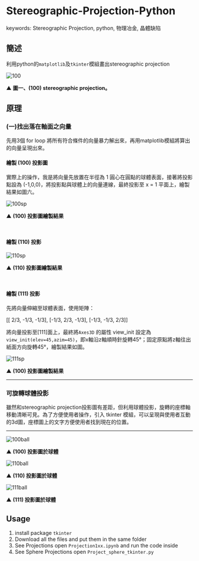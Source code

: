 # Stereographic-Projection-Python

keywords: Stereographic Projection, python, 物理冶金, 晶體缺陷


## 簡述

利用python的`matplotlib`及`tkinter`模組畫出stereographic projection

![100](https://external-content.duckduckgo.com/iu/?u=http%3A%2F%2Fd2vlcm61l7u1fs.cloudfront.net%2Fmedia%252F639%252F6396459d-d57d-4ed1-9887-dde34db11a03%252FphpzwhKq3.png&f=1&nofb=1)

▲ **圖一、(100) stereographic projection。**

## 原理

### (一)找出落在軸面之向量

先用3個 for loop 將所有符合條件的向量暴力解出來，再用matplotlib模組將算出的向量呈現出來。



#### 繪製 (100) 投影圖

實際上的操作，我是將向量先放置在半徑為 1 圓心在圓點的球體表面，接著將投影點設為 (-1,0,0)，將投影點與球體上的向量連線，最終投影至 x = 1 平面上，繪製結果如圖六。

![100sp](https://scontent.ftpe7-3.fna.fbcdn.net/v/t1.15752-9/105964361_598601674395597_336815407516572358_n.png?_nc_cat=108&_nc_sid=b96e70&_nc_ohc=4MXc-7j1qzMAX9YKD61&_nc_ht=scontent.ftpe7-3.fna&oh=74a84f61ff6c4f1b9e52ee74a7ae04a8&oe=5F95A883)

▲ **(100) 投影圖繪製結果**

<br>

#### 繪製 (110) 投影

![110sp](https://scontent.ftpe7-1.fna.fbcdn.net/v/t1.15752-9/105328006_691133118102999_1382517231252798342_n.png?_nc_cat=110&_nc_sid=b96e70&_nc_ohc=34HOsVA-E3IAX85dkFV&_nc_ht=scontent.ftpe7-1.fna&oh=be48381fb4b3ed48f8fa31a2e037f77e&oe=5F95BA1F)

▲ **(110) 投影圖繪製結果**

<br>

#### 繪製 (111) 投影

先將向量伸縮至球體表面，使用矩陣：

[[ 2/3, -1/3, -1/3],
 [-1/3,  2/3, -1/3],
 [-1/3, -1/3,  2/3]]

將向量投影至[111]面上，最終將`Axes3D` 的屬性 view_init 設定為 `view_init(elev=45,azim=45)`，即x軸沿z軸順時針旋轉45°；固定原點將z軸往出紙面方向旋轉45°，繪製結果如圖。

![111sp](https://scontent.ftpe7-3.fna.fbcdn.net/v/t1.15752-9/83477996_1150650755292956_15575585439126339_n.png?_nc_cat=102&_nc_sid=b96e70&_nc_ohc=_JvjaUUtJ-oAX9sva5B&_nc_ht=scontent.ftpe7-3.fna&oh=89acb19ce928120493cdc2aba8d7d9ca&oe=5F979172)

▲ **(100) 投影圖繪製結果**

---

### 可旋轉球體投影

雖然和stereographic projection投影圖有差距，但利用球體投影，旋轉的座標軸移動清晰可見。為了方便使用者操作，引入 tkinter 模組，可以呈現與使用者互動的3d圖，座標圖上的文字方便使用者找到現在的位置。

---

![100ball](https://scontent.ftpe7-1.fna.fbcdn.net/v/t1.15752-9/106296387_296256185113570_4120106733186470162_n.png?_nc_cat=110&_nc_sid=b96e70&_nc_ohc=WPOgEJQyCewAX9d5ro4&_nc_ht=scontent.ftpe7-1.fna&oh=b09a7b94029fad16857d8e3b6bb4cfcb&oe=5F975640)

▲ **(100) 投影圖於球體**

![110ball](https://scontent.ftpe7-1.fna.fbcdn.net/v/t1.15752-9/106398188_274806526909701_8217067908496273162_n.png?_nc_cat=106&_nc_sid=b96e70&_nc_ohc=EQoouuZu7cEAX9zaqhd&_nc_ht=scontent.ftpe7-1.fna&oh=284cd80902a66e6304bf4bfe13fc2de3&oe=5F95337F)

▲ **(110) 投影圖於球體**

![111ball](https://scontent.ftpe7-1.fna.fbcdn.net/v/t1.15752-9/105947616_316367839368518_3239856020578297935_n.png?_nc_cat=100&_nc_sid=b96e70&_nc_ohc=fbFdKJVnC3IAX9FDC-A&_nc_ht=scontent.ftpe7-1.fna&oh=0abd30325e4e1aeeb672e7ccdad6da86&oe=5F981A4C)

▲ **(111) 投影圖於球體**

## Usage

1. install package `tkinter`
2. Download all the files and put them in the same folder
3. See Projections open `Projection1xx.ipynb` and run the code inside
4. See Sphere Projections open `Project_sphere_tkinter.py`
